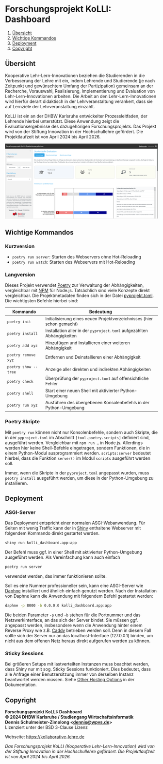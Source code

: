Forschungsprojekt KoLLI: Dashboard
==================================

1. [Übersicht](#übersicht)
1. [Wichtige Kommandos](#wichtige-kommandos)
1. [Deployment](#deployment)
1. [Copyright](#copyright)

Übersicht
---------

Kooperative Lehr-Lern-Innovationen beziehen die Studierenden in die Verbesserung der
Lehre mit ein, indem Lehrende und Studierende (je nach Zeitpunkt und gewünschtem
Umfang der Partizipation) gemeinsam an der Recherche, Vorauswahl, Realisierung,
Implementierung und Evaluation von Lehr-Lern-Innovationen arbeiten. Die Arbeit an
den Lehr-Lern-Innovationen wird hierfür derart didaktisch in der Lehrveranstaltung
verankert, dass sie auf Lernziele der Lehrveranstaltung einzahlt.

KoLLI ist ein an der DHBW Karlsruhe entwickelter Prozessleitfaden, der Lehrende
hierbei unterstützt. Diese Anwendung zeigt die Evaluationsergebnisse des dazugehörigen
Forschungsprojekts. Das Projekt wird von der Stiftung Innovation in der Hochschullehre
gefördert. Die Projektlaufzeit ist von April 2024 bis April 2026.

![Screenshot](screenshot.png)

Wichtige Kommandos
------------------

### Kurzversion

 * `poetry run server`: Starten des Webservers ohne Hot-Reloading
 * `poetry run watch`: Starten des Webservers mit Hot-Reloading

### Langversion

Dieses Projekt verwendet [Poetry](https://python-poetry.org/) zur Verwaltung der
Abhängigkeiten, vergleichbar mit [NPM](https://www.npmjs.com/) für Node.js.
Tatsächlich sind viele Konzepte direkt vergleichbar. Die Projektmetadaten finden
sich in der Datei [pyprojekt.toml](./pyprojekt.toml). Die wichtigsten Befehle
hierbei sind:

| **Kommando**         | **Bedeutung**                                                          |
|----------------------|------------------------------------------------------------------------|
| `poetry init`        | Initialisierung eines neuen Projektverzeichnisses (hier schon gemacht) |
| `poetry install`     | Installation aller in der `pyproject.toml` aufgezählten Abhängigkeiten |
| `poetry add xyz`     | Hinzufügen und Installieren einer weiteren Abhängigkeit                |
| `poetry remove xyz`  | Entfernen und Deinstallieren einer Abhängigkeit                        |
| `poetry show --tree` | Anzeige aller direkten und indirekten Abhängigkeiten                   |
| `poetry check`       | Überprüfung der `pyproject.toml` auf offensichtliche Fehler            |
| `poetry shell`       | Start einer neuen Shell mit aktivierter Python-Umgebung                |
| `poetry run xyz`     | Ausführen des übergebenen Konsolenbefehls in der Python-Umgebung       |

### Poetry Skripte

Mit `poetry run` können nicht nur Konsolenbefehle, sondern auch Skripte, die in der `pyproject.toml`
im Abschnitt `[tool.poetry.scripts]` definiert sind, ausgeführt werden. Vergleichbar mit `npm run …`
in Node.js. Allerdings werden hier keine Shell-Befehle eingetragen, sondern Funktionen, die in einem
Python-Modul ausprogrammiert werden. `scripts:server` bedeutet hierbei, dass die Funktion `server()`
im Modul `scripts` ausgeführt werden soll.

Immer, wenn die Skripte in der `pyproject.toml` angepasst wurden, muss `peotry install` ausgeführt
werden, um diese in der Python-Umgebung zu installieren.

Deployment
---------

### ASGI-Server

Das Deployment entspricht einer normalen ASGI-Webanwendung. Für Seiten mit wenig Traffic kann
der in [Shiny](https://shiny.posit.co/py/) enthaltene Webserver mit folgendem Kommando direkt
gestartet werden.

```sh
shiny run kolli_dashboard.app:app
```

Der Befehl muss ggf. in einer Shell mit aktivierter Python-Umgebung ausgeführt werden. Als
Vereinfachung kann auch einfach

```sh
poetry run server
```

verwendet werden, das immer funktionieren sollte.

Soll es eine Nummer professioneller sein, kann eine ASGI-Server wie [Daphne](https://github.com/django/daphne)
installiert und ähnlich einfach genutzt werden. Nach der Installation von Daphne kann die Anwendung
mit folgendem Befehl gestartet werden:

```sh
daphne -p 8000 -b 0.0.0.0 kolli_dashboard.app:app
```

Die beiden Parameter `-p` und `-b` stehen für die Portnummer und das Netzwerkinterface, an das sich
der Server bindet. Sie müssen ggf. angepasst werden, insbesondere wenn die Anwendung hinter einem
Reverse Proxy wie z.B. [Caddy](https://caddyserver.com/) betrieben werden soll. Denn in diesem Fall
sollte sich der Server nur an das localhost-Interface (127.0.0.1) binden, um nicht aus dem offenen
Netz heraus direkt aufgerufen werden zu können.

### Sticky Sessions

Bei größeren Setups mit lastverteilten Instanzen muss beachtet werden, dass Shiny nur mit sog.
Sticky Sessions funktioniert. Dies bedeutet, dass alle Anfrage einer Benutzersitzung immer von
derselben Instanz beantwortet werden müssen. Siehe [Other Hosting Options](https://shiny.posit.co/py/docs/deploy-on-prem.html#other-hosting-options)
in der Dokumentation.

Copyright
---------

**Forschungsprojekt KoLLI: Dashboard** <br/>
**© 2024 DHBW Karlsruhe / Studiengang Wirtschaftsinformatik** <br>
**Dennis Schulmeister-Zimolong &lt;[dennis@wpvs.de](mailto:dennis@wpvs.de)&gt;** <br>
Lizenziert unter der BSD 3-Clause Lizenz <br>

Webseite: https://kollaborative-lehre.de

_Das Forschungsprojekt KoLLI (Kooperative Lehr-Lern-Innovation) wird von der
Stiftung Innovation in der Hochschullehre gefördert. Die Projektlaufzeit ist
von April 2024 bis April 2026._
